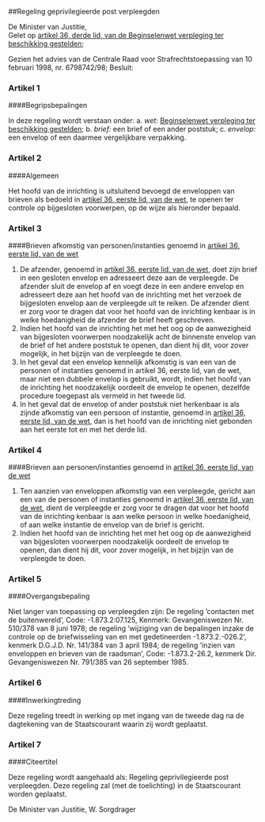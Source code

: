 <meta http-equiv='Content-Type' content='text/html; charset=utf-8' />

##Regeling geprivilegieerde post verpleegden

De Minister van Justitie,  
Gelet op [artikel 36, derde lid, van de Beginselenwet verpleging ter beschikking gestelden](../../../../../../wet/beginselenwet/verpleging/ter/beschikking/gestelden/BWBR0008765/README.md);

Gezien het advies van de Centrale Raad voor Strafrechtstoepassing van 10 februari 1998, nr. 6798742/98;
Besluit:     

### Artikel 1  

####Begripsbepalingen

In deze regeling wordt verstaan onder: a. *wet:*   [Beginselenwet verpleging ter beschikking gestelden](../../../../../../wet/beginselenwet/verpleging/ter/beschikking/gestelden/BWBR0008765/README.md);  b. *brief:*   een brief of een ander poststuk;  c. *envelop:*   een envelop of een daarmee vergelijkbare verpakking.    

### Artikel 2  

####Algemeen

Het hoofd van de inrichting is uitsluitend bevoegd de enveloppen van brieven als bedoeld in [artikel 36, eerste lid, van de wet](../../../../../../wet/beginselenwet/verpleging/ter/beschikking/gestelden/BWBR0008765/README.md), te openen ter controle op bijgesloten voorwerpen, op de wijze als hieronder bepaald.  

### Artikel 3  

####Brieven afkomstig van personen/instanties genoemd in [artikel 36, eerste lid, van de wet](../../../../../../wet/beginselenwet/verpleging/ter/beschikking/gestelden/BWBR0008765/README.md)

1.  De afzender, genoemd in [artikel 36, eerste lid, van de wet](../../../../../../wet/beginselenwet/verpleging/ter/beschikking/gestelden/BWBR0008765/README.md), doet zijn brief in een gesloten envelop en adresseert deze aan de verpleegde. De afzender sluit de envelop af en voegt deze in een andere envelop en adresseert deze aan het hoofd van de inrichting met het verzoek de bijgesloten envelop aan de verpleegde uit te reiken. De afzender dient er zorg voor te dragen dat voor het hoofd van de inrichting kenbaar is in welke hoedanigheid de afzender de brief heeft geschreven.   
2.  Indien het hoofd van de inrichting het met het oog op de aanwezigheid van bijgesloten voorwerpen noodzakelijk acht de binnenste envelop van de brief of het andere poststuk te openen, dan dient hij dit, voor zover mogelijk, in het bijzijn van de verpleegde te doen.   
3.  In het geval dat een envelop kennelijk afkomstig is van een van de personen of instanties genoemd in artikel 36, eerste lid, van de wet, maar niet een dubbele envelop is gebruikt, wordt, indien het hoofd van de inrichting het noodzakelijk oordeelt de envelop te openen, dezelfde procedure toegepast als vermeld in het tweede lid.   
4.  In het geval dat de envelop of ander poststuk niet herkenbaar is als zijnde afkomstig van een persoon of instantie, genoemd in [artikel 36, eerste lid, van de wet](../../../../../../wet/beginselenwet/verpleging/ter/beschikking/gestelden/BWBR0008765/README.md), dan is het hoofd van de inrichting niet gebonden aan het eerste tot en met het derde lid.   

### Artikel 4  

####Brieven aan personen/instanties genoemd in [artikel 36, eerste lid, van de wet](../../../../../../wet/beginselenwet/verpleging/ter/beschikking/gestelden/BWBR0008765/README.md)

1.  Ten aanzien van enveloppen afkomstig van een verpleegde, gericht aan een van de personen of instanties genoemd in [artikel 36, eerste lid, van de wet](../../../../../../wet/beginselenwet/verpleging/ter/beschikking/gestelden/BWBR0008765/README.md), dient de verpleegde er zorg voor te dragen dat voor het hoofd van de inrichting kenbaar is aan welke persoon in welke hoedanigheid, of aan welke instantie de envelop van de brief is gericht.   
2.  Indien het hoofd van de inrichting het met het oog op de aanwezigheid van bijgesloten voorwerpen noodzakelijk oordeelt de envelop te openen, dan dient hij dit, voor zover mogelijk, in het bijzijn van de verpleegde te doen.   

### Artikel 5  

####Overgangsbepaling

Niet langer van toepassing op verpleegden zijn: De regeling ’contacten met de buitenwereld’, Code: -1.873.2:07.125, Kenmerk: Gevangeniswezen Nr. 510/378 van 8 juni 1978; de regeling ’wijziging van de bepalingen inzake de controle op de briefwisseling van en met gedetineerden -1.873.2.-026.2’, kenmerk D.G.J.D. Nr. 141/384 van 3 april 1984; de regeling ’inzien van enveloppen en brieven van de raadsman’, Code: -1.873.2-26.2, kenmerk Dir. Gevangeniswezen Nr. 791/385 van 26 september 1985.  

### Artikel 6  

####Inwerkingtreding

Deze regeling treedt in werking op met ingang van de tweede dag na de dagtekening van de Staatscourant waarin zij wordt geplaatst.  

### Artikel 7  

####Citeertitel

Deze regeling wordt aangehaald als: Regeling geprivilegieerde post verpleegden. 
Deze regeling zal (met de toelichting) in de Staatscourant worden geplaatst.   

De
Minister van Justitie, 
W. Sorgdrager      
